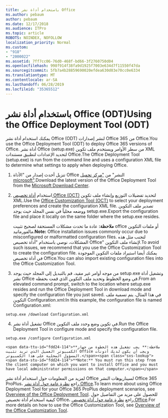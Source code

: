 ```yaml
---
title: باستخدام أداة نشر Office
ms.author: pebaum
author: pebaum
ms.date: 12/17/2018
ms.audience: ITPro
ms.topic: article
ROBOTS: NOINDEX, NOFOLLOW
localization_priority: Normal
ms.custom:
- "918"
- "2000022"
ms.assetid: 7ff7cc06-76d0-468f-bd66-3f2760750d04
ms.openlocfilehash: 998f914f38fa9d1925f7003e634d7f11550f47da
ms.sourcegitcommit: 5fb7a4b28859690020efdea630d03e70cc0e6334
ms.translationtype: MT
ms.contentlocale: ar-SA
ms.lasthandoff: 06/28/2019
ms.locfileid: "35365512"
---
```

# <a name="using-the-office-deployment-tool-odt"></a><span data-ttu-id="fdd24-102">باستخدام أداة نشر Office (ODT)</span><span class="sxs-lookup"><span data-stu-id="fdd24-102">Using the Office Deployment Tool (ODT)</span></span>

<span data-ttu-id="fdd24-103">يمكنك استخدام أداة نشر Office (ODT) لنشر إصدارات Office 365 من Office.</span><span class="sxs-lookup"><span data-stu-id="fdd24-103">You use the Office Deployment Tool (ODT) to deploy Office 365 versions of Office.</span></span> <span data-ttu-id="fdd24-104">أداة نشر Office (setup.exe) من سطر الأوامر ويستخدم ملف تكوين XML لتحديد الإعدادات لتطبيق مستندات Office.</span><span class="sxs-lookup"><span data-stu-id="fdd24-104">The Office Deployment Tool (setup.exe) is run from the command line and uses a configuration XML file to determine what settings to apply when deploying Office.</span></span>
  
1. <span data-ttu-id="fdd24-105">تنزيل أحدث إصدار من "الأداة Office النشر" من ["مركز تحميل microsoft"](http://go.microsoft.com/fwlink/p/?LinkID=626065).</span><span class="sxs-lookup"><span data-stu-id="fdd24-105">Download the latest version of the Office Deployment Tool from the [Microsoft Download Center](http://go.microsoft.com/fwlink/p/?LinkID=626065).</span></span>

2. <span data-ttu-id="fdd24-106">استخدام [أداة تخصيص Office (OCT)](https://config.office.com) لتحديد تفضيلات التوزيع وإنشاء ملف تكوين XML.</span><span class="sxs-lookup"><span data-stu-id="fdd24-106">Use the [Office Customization Tool (OCT)](https://config.office.com) to select your deployment preferences and create the configuration XML file.</span></span> <span data-ttu-id="fdd24-107">تصدير ملف التكوين ووضعه محلياً في نفس المجلد حيث يوجد setup.exe.</span><span class="sxs-lookup"><span data-stu-id="fdd24-107">Export the configuration file and place it locally on the same folder where the setup.exe resides.</span></span>

    <span data-ttu-id="fdd24-108">**ملاحظة:** عادة ما تحدث مشكلات المستحقة لصحيح تثبيت office أو ملفات التكوين مالفورماتيد.</span><span class="sxs-lookup"><span data-stu-id="fdd24-108">**Note:** Office installation issues commonly occur due to misconfigured or malformatted configuration files.</span></span> <span data-ttu-id="fdd24-109">لتجنب مثل هذه المشكلات، نوصي باستخدام "أداة تخصيص Office" لإنشاء ملف التكوين.</span><span class="sxs-lookup"><span data-stu-id="fdd24-109">To avoid such issues, we recommend that you use the Office Customization Tool to create the configuration file.</span></span> <span data-ttu-id="fdd24-110">يمكنك أيضا استيراد ملفات التكوين الموجودة في أداة تخصيص Office.</span><span class="sxs-lookup"><span data-stu-id="fdd24-110">You can also import existing configuration files into the Office Customization Tool.</span></span>

3. <span data-ttu-id="fdd24-111">من موجه أوامر غير مقيد، قم بالتبديل إلى المجلد حيث يوجد setup.exe وتشغيل أداة نشر Office في وضع الخطوط وتحديد ملف التكوين الذي قمت بحفظه.</span><span class="sxs-lookup"><span data-stu-id="fdd24-111">From an elevated command prompt, switch to the location where setup.exe resides and run the Office Deployment Tool in download mode and specify the configuration file you just saved.</span></span> <span data-ttu-id="fdd24-112">في هذا المثال، يتم تسمية ملف التكوين Configuration.xml:</span><span class="sxs-lookup"><span data-stu-id="fdd24-112">In this example, the configuration file is named Configuration.xml:</span></span>
    
  ```
  setup.exe /download Configuration.xml  
  ```

4. <span data-ttu-id="fdd24-113">تشغيل أداة نشر Office في تكوين وضع وحدد ملف التكوين.</span><span class="sxs-lookup"><span data-stu-id="fdd24-113">Run the Office Deployment Tool in configure mode and specify the configuration file.</span></span>
    
  ```
  setup.exe /configure Configuration.xml
  ```

    <span data-ttu-id="fdd24-114">**ملاحظة:** يجب تشغيل هذه الخطوة من جهاز الكمبيوتر العميل الذي تريد تثبيت Office ويجب أن يكون لديك أذونات المسؤول المحلية على هذا الكمبيوتر.</span><span class="sxs-lookup"><span data-stu-id="fdd24-114">**Note:** You must run this step from the client computer on which you want to install Office and you must have local administrator permissions on that computer.</span></span>

<span data-ttu-id="fdd24-115">لمزيد من المعلومات حول استخدام أداة نشر Office لسيناريوهات النشر Office 365 ProPlus، راجع [نظرة عامة حول أداة نشر Office](https://docs.microsoft.com/deployoffice/overview-of-the-office-2016-deployment-tool).</span><span class="sxs-lookup"><span data-stu-id="fdd24-115">To learn more about using Office Deployment Tool for your Office 365 ProPlus deployment scenarios, see [Overview of the Office Deployment Tool](https://docs.microsoft.com/deployoffice/overview-of-the-office-2016-deployment-tool).</span></span> <span data-ttu-id="fdd24-116">للحصول على مزيد من التفاصيل حول كيفية استخدام أداة تخصيص Office، راجع [نظرة عامة حول أداة تخصيص Office](https://docs.microsoft.com/DeployOffice/overview-of-the-office-customization-tool-for-click-to-run).</span><span class="sxs-lookup"><span data-stu-id="fdd24-116">For more details on how to use the Office Customization Tool, see [Overview of the Office Customization Tool](https://docs.microsoft.com/DeployOffice/overview-of-the-office-customization-tool-for-click-to-run).</span></span>
